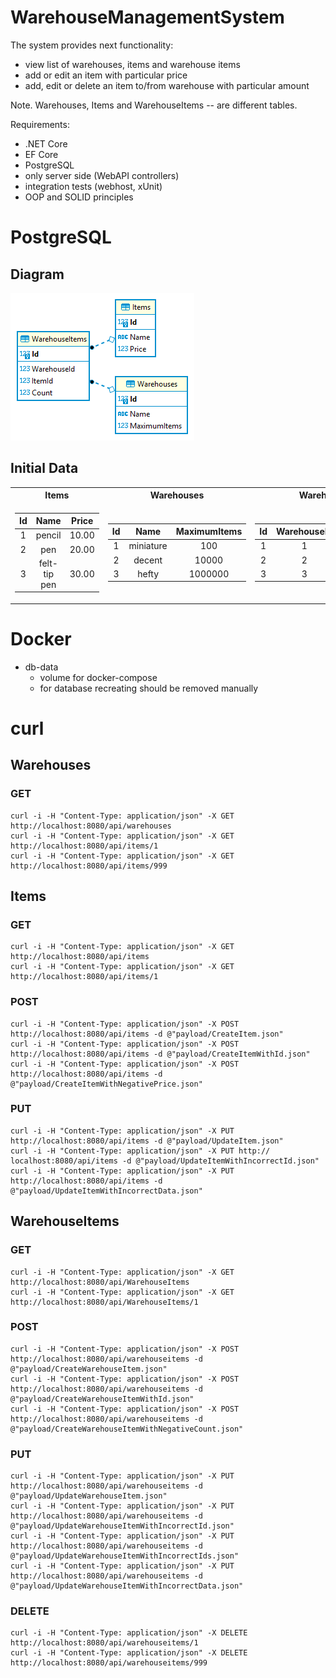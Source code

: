 # WarehouseManagementSystem

The system provides next functionality:
- view list of warehouses, items and warehouse items
- add or edit an item with particular price
- add, edit or delete an item to/from warehouse with particular amount

Note. Warehouses, Items and WarehouseItems -- are different tables.

Requirements:
- .NET Core
- EF Core
- PostgreSQL
- only server side (WebAPI controllers)
- integration tests (webhost, xUnit)
- OOP and SOLID principles

# PostgreSQL

## Diagram

![](Diagram.png)

## Initial Data

<table>

 <tr>
  <th>Items</th>
  <th>Warehouses</th>
  <th>WarehouseItems</th>
 </tr>

 <tr>
  <td>

| Id | Name | Price |
|:--:|:----:|:-----:|
| 1 | pencil | 10.00
| 2 | pen | 20.00
| 3 | felt-tip pen | 30.00

  </td>
  <td>

| Id | Name | MaximumItems |
|:--:|:----:|:------------:|
| 1 | miniature | 100
| 2 | decent | 10000
| 3 | hefty | 1000000

  </td>
  <td>

| Id | WarehouseId | ItemId | Count |
|:--:|:-----------:|:------:|:------:
| 1 | 1 | 1 | 50
| 2 | 2 | 2 | 5000
| 3 | 3 | 3 | 500000

  </td>
 </tr> 

</table>

# Docker

- db-data
  - volume for docker-compose
  - for database recreating should be removed manually

# curl
## Warehouses
### GET
```
curl -i -H "Content-Type: application/json" -X GET http://localhost:8080/api/warehouses
curl -i -H "Content-Type: application/json" -X GET http://localhost:8080/api/items/1
curl -i -H "Content-Type: application/json" -X GET http://localhost:8080/api/items/999
```

## Items
### GET
```
curl -i -H "Content-Type: application/json" -X GET http://localhost:8080/api/items
curl -i -H "Content-Type: application/json" -X GET http://localhost:8080/api/items/1
```

### POST
```
curl -i -H "Content-Type: application/json" -X POST http://localhost:8080/api/items -d @"payload/CreateItem.json"
curl -i -H "Content-Type: application/json" -X POST http://localhost:8080/api/items -d @"payload/CreateItemWithId.json"
curl -i -H "Content-Type: application/json" -X POST http://localhost:8080/api/items -d @"payload/CreateItemWithNegativePrice.json"
```

### PUT
```
curl -i -H "Content-Type: application/json" -X PUT http://localhost:8080/api/items -d @"payload/UpdateItem.json"
curl -i -H "Content-Type: application/json" -X PUT http://
localhost:8080/api/items -d @"payload/UpdateItemWithIncorrectId.json"
curl -i -H "Content-Type: application/json" -X PUT http://localhost:8080/api/items -d @"payload/UpdateItemWithIncorrectData.json"
```

## WarehouseItems
### GET
```
curl -i -H "Content-Type: application/json" -X GET http://localhost:8080/api/WarehouseItems
curl -i -H "Content-Type: application/json" -X GET http://localhost:8080/api/WarehouseItems/1
```

### POST
```
curl -i -H "Content-Type: application/json" -X POST http://localhost:8080/api/warehouseitems -d @"payload/CreateWarehouseItem.json"
curl -i -H "Content-Type: application/json" -X POST http://localhost:8080/api/warehouseitems -d @"payload/CreateWarehouseItemWithId.json"
curl -i -H "Content-Type: application/json" -X POST http://localhost:8080/api/warehouseitems -d @"payload/CreateWarehouseItemWithNegativeCount.json"
```

### PUT
```
curl -i -H "Content-Type: application/json" -X PUT http://localhost:8080/api/warehouseitems -d @"payload/UpdateWarehouseItem.json"
curl -i -H "Content-Type: application/json" -X PUT http://localhost:8080/api/warehouseitems -d @"payload/UpdateWarehouseItemWithIncorrectId.json"
curl -i -H "Content-Type: application/json" -X PUT http://localhost:8080/api/warehouseitems -d @"payload/UpdateWarehouseItemWithIncorrectIds.json"
curl -i -H "Content-Type: application/json" -X PUT http://localhost:8080/api/warehouseitems -d @"payload/UpdateWarehouseItemWithIncorrectData.json"
```

### DELETE
```
curl -i -H "Content-Type: application/json" -X DELETE http://localhost:8080/api/warehouseitems/1
curl -i -H "Content-Type: application/json" -X DELETE http://localhost:8080/api/warehouseitems/999
```